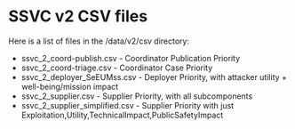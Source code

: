 # SSVC v2 CSV files

Here is a list of files in the /data/v2/csv directory:

* ssvc_2_coord-publish.csv - Coordinator Publication Priority 
* ssvc_2_coord-triage.csv - Coordinator Case Priority
* ssvc_2_deployer_SeEUMss.csv - Deployer Priority, with attacker utility + well-being/mission impact
* ssvc_2_supplier.csv - Supplier Priority, with all subcomponents
* ssvc_2_supplier_simplified.csv - Supplier Priority with just Exploitation,Utility,TechnicalImpact,PublicSafetyImpact
